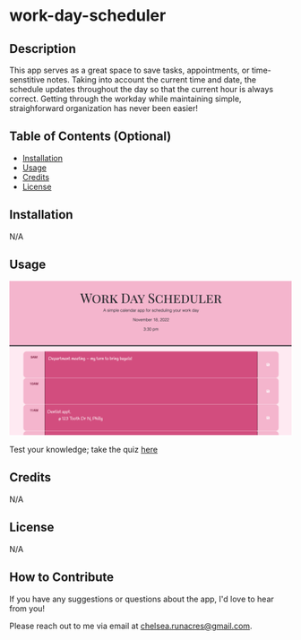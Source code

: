 # work-day-scheduler

## Description

This app serves as a great space to save tasks, appointments, or time-senstitive notes. Taking into account the current time and date, the schedule updates throughout the day so that the current hour is always correct. Getting through the workday while maintaining simple, straighforward organization has never been easier!


## Table of Contents (Optional)

- [Installation](#installation)
- [Usage](#usage)
- [Credits](#credits)
- [License](#license)


## Installation

N/A


## Usage

![Homepage-Screenshot](./Assets/WorkDaySchedulerScreenshot.png)

Test your knowledge; take the quiz [here](https://chelsrunnn.github.io/work-day-scheduler/)


## Credits

N/A


## License

N/A


## How to Contribute
If you have any suggestions or questions about the app, I'd love to hear from you! 

Please reach out to me via email at chelsea.runacres@gmail.com. 
